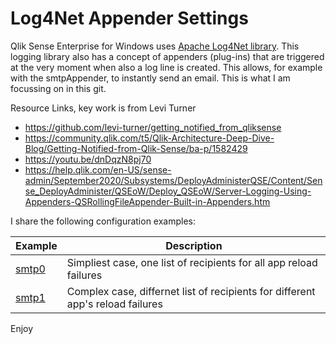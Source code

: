 # Log4Net Appender Settings

Qlik Sense Enterprise for Windows uses <a href="https://logging.apache.org/log4net">Apache Log4Net library</a>. This logging library also has a concept of appenders (plug-ins) 
that are triggered at the very moment when also a log line is created. This allows, for example with the smtpAppender, to instantly send an
email. This is what I am focussing on in this git.

Resource Links, key work is from Levi Turner
 - https://github.com/levi-turner/getting_notified_from_qliksense
 - https://community.qlik.com/t5/Qlik-Architecture-Deep-Dive-Blog/Getting-Notified-from-Qlik-Sense/ba-p/1582429
 - https://youtu.be/dnDqzN8pj70
 - https://help.qlik.com/en-US/sense-admin/September2020/Subsystems/DeployAdministerQSE/Content/Sense_DeployAdminister/QSEoW/Deploy_QSEoW/Server-Logging-Using-Appenders-QSRollingFileAppender-Built-in-Appenders.htm
 
I share the following configuration examples:

| Example | Description | 
| ------- | ----------- | 
| <a href="smtp0">smtp0</a> | Simpliest case, one list of recipients for all app reload failures |
| <a href="smtp1">smtp1</a> | Complex case, differnet list of recipients for different app's reload failures |

Enjoy
